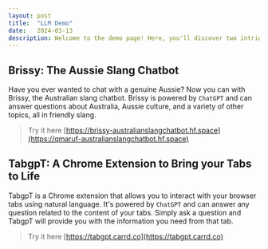 ```yaml
---
layout: post
title:  "LLM Demo"
date:   2024-03-13
description: Welcome to the demo page! Here, you'll discover two intriguing projects  Brissy and TabgpT. Brissy allows you to engage in friendly conversations using Australian slang, while TabgpT enables you to interact with any tab in Google Chrome. Enjoy exploring the demos!
---
```

<!-- <br/> -->

## Brissy: The Aussie Slang Chatbot 

Have you ever wanted to chat with a genuine Aussie? Now you can with Brissy, the Australian slang chatbot. Brissy is powered by `ChatGPT` and can answer questions about Australia, Aussie culture, and a variety of other topics, all in friendly slang.

> Try it here [https://brissy-australianslangchatbot.hf.space](https://qmaruf-australianslangchatbot.hf.space)


## TabgpT: A Chrome Extension to Bring your Tabs to Life

TabgpT is a Chrome extension that allows you to interact with your browser tabs using natural language. It's powered by `ChatGPT` and can answer any question related to the content of your tabs. Simply ask a question and TabgpT will provide you with the information you need from that tab.

> Try it here [https://tabgpt.carrd.co](https://tabgpt.carrd.co)